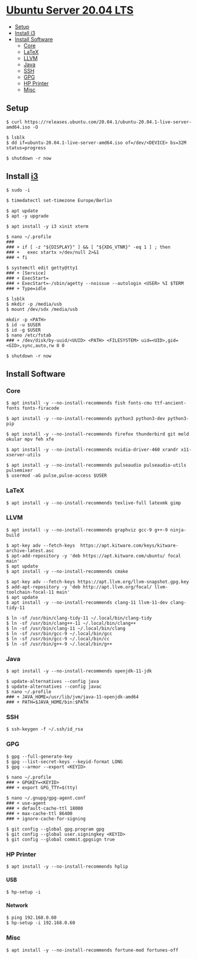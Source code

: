 <!-- https://daringfireball.net/projects/markdown/syntax.text -->

[Ubuntu Server 20.04 LTS](https://ubuntu.com/server)
================================================================================

- [Setup](#setup)
- [Install i3](#install-i3)
- [Install Software](#install-software)
  - [Core](#core)
  - [LaTeX](#latex)
  - [LLVM](#llvm)
  - [Java](#java)
  - [SSH](#ssh)
  - [GPG](#gpg)
  - [HP Printer](#hp-printer)
  - [Misc](#misc)

Setup
--------------------------------------------------------------------------------

```console
$ curl https://releases.ubuntu.com/20.04.1/ubuntu-20.04.1-live-server-amd64.iso -O
```

<!-- https://ubuntu.com/download/iot/installation-media#ubuntu -->

```console
$ lsblk
$ dd if=ubuntu-20.04.1-live-server-amd64.iso of=/dev/<DEVICE> bs=32M status=progress
```

```console
$ shutdown -r now
```

Install [i3](https://i3wm.org/)
--------------------------------------------------------------------------------

```console
$ sudo -i
```

```console
$ timedatectl set-timezone Europe/Berlin
```

```console
$ apt update
$ apt -y upgrade
```

```console
$ apt install -y i3 xinit xterm
```

<!-- https://wiki.archlinux.org/index.php/Xinit#Autostart_X_at_login -->

```console
$ nano ~/.profile
### 
### + if [ -z "${DISPLAY}" ] && [ "${XDG_VTNR}" -eq 1 ] ; then
### +   exec startx >/dev/null 2>&1
### + fi
```

<!-- https://wiki.archlinux.org/index.php/Getty#Automatic_login_to_virtual_console -->

```console
$ systemctl edit getty@tty1
### + [Service]
### + ExecStart=
### + ExecStart=-/sbin/agetty --noissue --autologin <USER> %I $TERM
### + Type=idle

```

```console
$ lsblk 
$ mkdir -p /media/usb
$ mount /dev/sdx /media/usb
```

```console
mkdir -p <PATH>
$ id -u $USER
$ id -g $USER
$ nano /etc/fstab
### + /dev/disk/by-uuid/<UUID> <PATH> <FILESYSTEM> uid=<UID>,gid=<GID>,sync,auto,rw 0 0
```

```console
$ shutdown -r now
```

Install Software
--------------------------------------------------------------------------------

### Core ###

```console
$ apt install -y --no-install-recommends fish fonts-cmu ttf-ancient-fonts fonts-firacode
```

```console
$ apt install -y --no-install-recommends python3 python3-dev python3-pip
```

```console
$ apt install -y --no-install-recommends firefox thunderbird git meld okular mpv feh xfe
```

```console
$ apt install -y --no-install-recommends nvidia-driver-460 xrandr x11-xserver-utils
```

```console
$ apt install -y --no-install-recommends pulseaudio pulseaudio-utils pulsemixer
$ usermod -aG pulse,pulse-access $USER
```

### LaTeX ###

```console
$ apt install -y --no-install-recommends texlive-full latexmk gimp
```

### LLVM ###

```console
$ apt install -y --no-install-recommends graphviz gcc-9 g++-9 ninja-build
```

```console
$ apt-key adv --fetch-keys  https://apt.kitware.com/keys/kitware-archive-latest.asc
$ apt-add-repository -y 'deb https://apt.kitware.com/ubuntu/ focal main'
$ apt update
$ apt install -y --no-install-recommends cmake
```

```console
$ apt-key adv --fetch-keys https://apt.llvm.org/llvm-snapshot.gpg.key
$ add-apt-repository -y 'deb http://apt.llvm.org/focal/ llvm-toolchain-focal-11 main'
$ apt update
$ apt install -y --no-install-recommends clang-11 llvm-11-dev clang-tidy-11
```

```console
$ ln -sf /usr/bin/clang-tidy-11 ~/.local/bin/clang-tidy
$ ln -sf /usr/bin/clang++-11 ~/.local/bin/clang++
$ ln -sf /usr/bin/clang-11 ~/.local/bin/clang
$ ln -sf /usr/bin/gcc-9 ~/.local/bin/gcc
$ ln -sf /usr/bin/gcc-9 ~/.local/bin/cc
$ ln -sf /usr/bin/g++-9 ~/.local/bin/g++
```

### Java ###

```console
$ apt install -y --no-install-recommends openjdk-11-jdk
```

```console
$ update-alternatives --config java
$ update-alternatives --config javac
$ nano ~/.profile
### + JAVA_HOME=/usr/lib/jvm/java-11-openjdk-amd64
### + PATH=$JAVA_HOME/bin:$PATH
```

### SSH ###

```console
$ ssh-keygen -f ~/.ssh/id_rsa
```

### GPG ###

<!-- https://docs.github.com/en/github/authenticating-to-github/generating-a-new-gpg-key -->

```console
$ gpg --full-generate-key
$ gpg --list-secret-keys --keyid-format LONG
$ gpg --armor --export <KEYID>
```

```console
$ nano ~/.profile
### + GPGKEY=<KEYID>
### + export GPG_TTY=$(tty)
```

```console
$ nano ~/.gnupg/gpg-agent.conf 
### + use-agent
### + default-cache-ttl 18000
### + max-cache-ttl 86400
### + ignore-cache-for-signing
```

```console
$ git config --global gpg.program gpg
$ git config --global user.signingkey <KEYID>
$ git config --global commit.gpgsign true
```

### HP Printer ###

```console
$ apt install -y --no-install-recommends hplip
```

#### USB ####

```console
$ hp-setup -i
```

#### Network ####

```console
$ ping 192.168.0.60
$ hp-setup -i 192.168.0.60
```

### Misc ###

```console
$ apt install -y --no-install-recommends fortune-mod fortunes-off
```

<!--       _
       .__(.)< (SHIBBOLEET)
        \___)   
 ~~~~~~~~~~~~~~~~~~-->
